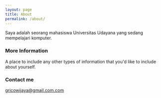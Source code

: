```yaml
---
layout: page
title: About
permalink: /about/
---
```


Saya adalah seorang mahasiswa Universitas Udayana yang sedang mempelajari komputer.

### More Information

A place to include any other types of information that you'd like to include about yourself.

### Contact me

[gricowijaya@gmail.com.com](mailto:gricowijaya@gmail.com)
